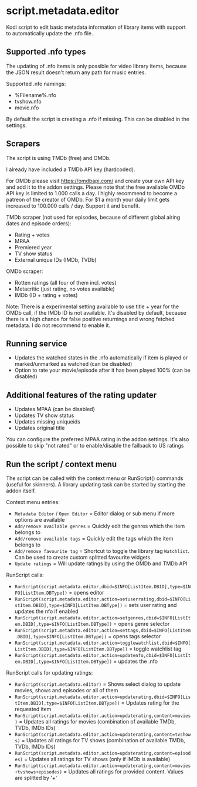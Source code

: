 # script.metadata.editor

Kodi script to edit basic metadata information of library items with support to automatically update the .nfo file.


## Supported .nfo types

The updating of .nfo items is only possible for video library items, because the JSON result doesn't return any path for music entries.

Supported .nfo namings:

* %Filename%.nfo
* tvshow.nfo
* movie.nfo

By default the script is creating a .nfo if missing. This can be disabled in the settings.


## Scrapers

The script is using TMDb (free) and OMDb.

I already have included a TMDb API key (hardcoded).

For OMDb please visit https://omdbapi.com/ and create your own API key and add it to the addon settings.
Please note that the free available OMDb API key is limited to 1.000 calls a day. I highly recommend to become a patreon of the creator of OMDb.
For $1 a month your daily limit gets increased to 100.000 calls / day. Support it and benefit.

TMDb scraper (not used for episodes, because of different global airing dates and episode orders):
* Rating + votes
* MPAA
* Premiered year
* TV show status
* External unique IDs (IMDb, TVDb)

OMDb scraper:
* Rotten ratings (all four of them incl. votes)
* Metacritic (just rating, no votes available)
* IMDb (ID + rating + votes)

Note:
There is a experimental setting available to use title + year for the OMDb call, if the IMDb ID is not available. It's disabled by default, because there is a high chance for false positive returnings and wrong fetched metadata. I do not recommend to enable it.


## Running service

* Updates the watched states in the .nfo automatically if item is played or marked/unmarked as watched (can be disabled)
* Option to rate your movie/episode after it has been played 100% (can be disabled)


## Additional features of the rating updater

* Updates MPAA (can be disabled)
* Updates TV show status
* Updates missing uniqueids
* Updates original title

You can configure the preferred MPAA rating in the addon settings.
It's also possible to skip "not rated" or to enable/disable the fallback to US ratings


## Run the script / context menu

The script can be called with the context menu or RunScript() commands (useful for skinners).
A library updating task can be started by starting the addon itself.

Context menu entries:

* `Metadata Editor` / `Open Editor` = Editor dialog or sub menu if more options are available
* `Add/remove available genres` = Quickly edit the genres which the item belongs to
* `Add/remove available tags` = Quickly edit the tags which the item belongs to
* `Add/remove favourite tag` = Shortcut to toggle the library tag `Watchlist`. Can be used to create custom splitted favourite widgets.
* `Update ratings` = Will update ratings by using the OMDb and TMDb API


RunScript calls:

*  `RunScript(script.metadata.editor,dbid=$INFO[ListItem.DBID],type=$INFO[ListItem.DBType])` = opens editor
*  `RunScript(script.metadata.editor,action=setuserrating,dbid=$INFO[ListItem.DBID],type=$INFO[ListItem.DBType])` = sets user rating and updates the nfo if enabled
*  `RunScript(script.metadata.editor,action=setgenres,dbid=$INFO[ListItem.DBID],type=$INFO[ListItem.DBType])` = opens genre selector
*  `RunScript(script.metadata.editor,action=settags,dbid=$INFO[ListItem.DBID],type=$INFO[ListItem.DBType])` = opens tags selector
*  `RunScript(script.metadata.editor,action=togglewatchlist,dbid=$INFO[ListItem.DBID],type=$INFO[ListItem.DBType])` = toggle watchlist tag
*  `RunScript(script.metadata.editor,action=updatenfo,dbid=$INFO[ListItem.DBID],type=$INFO[ListItem.DBType])` = updates the .nfo

RunScript calls for updating ratings:
*  `RunScript(script.metadata.editor)` = Shows select dialog to update movies, shows and episodes or all of them
*  `RunScript(script.metadata.editor,action=updaterating,dbid=$INFO[ListItem.DBID],type=$INFO[ListItem.DBType])` = Updates rating for the requested item
*  `RunScript(script.metadata.editor,action=updaterating,content=movies)` = Updates all ratings for movies (combination of available TMDb, TVDb, IMDb IDs)
*  `RunScript(script.metadata.editor,action=updaterating,content=tvshows)` = Updates all ratings for TV shows (combination of available TMDb, TVDb, IMDb IDs)
*  `RunScript(script.metadata.editor,action=updaterating,content=episodes)` = Updates all ratings for TV shows (only if IMDb is available)
*  `RunScript(script.metadata.editor,action=updaterating,content=movies+tvshows+episodes)` = Updates all ratings for provided content. Values are splitted by '+'